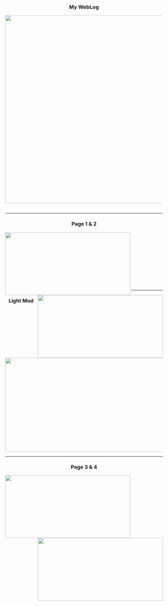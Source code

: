 <div align="center">
<h3>My WebLog</h3>
<img src="https://cdn.discordapp.com/attachments/1049406847314042930/1090238279896535131/Protfolio_-_Google_Chrome_05_01_1402_02_51_37_..png" width="600" height=""300 />
</div><br />

----

<div align="left">
<h3 align="center">Page 1 & 2</h3>
<img src="https://cdn.discordapp.com/attachments/1049406847314042930/1090238337840840726/Protfolio_-_Google_Chrome_08_01_1402_04_05_45_..png" align="left" width="400" height="200" />
<img src="https://cdn.discordapp.com/attachments/1049406847314042930/1090238386683519056/Protfolio_-_Google_Chrome_08_01_1402_04_06_03_..png" align="right" width="400" height="200" />
</div><br /><br /><br /><br /><br /><br /><br /><br /><br /><br />

----

<div align="center">
<h3>Light Mod</h3>
<img src="https://cdn.discordapp.com/attachments/1049406847314042930/1090238473442705418/Protfolio_-_Google_Chrome_08_01_1402_04_06_23_..png" align="center" width="600" height="300" />
</div>

----
<h3 align="center">Page 3 & 4</h3>
<div align="right">
<img src="https://cdn.discordapp.com/attachments/1049406847314042930/1090238416500817920/Protfolio_-_Google_Chrome_08_01_1402_04_06_09_..png" align="left" width="400" height="200" />
<img src="https://cdn.discordapp.com/attachments/1049406847314042930/1090238441016541274/Protfolio_-_Google_Chrome_08_01_1402_04_06_15_..png" align="right" width="400" height="200" />
</div>



